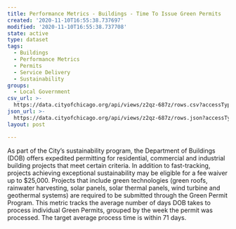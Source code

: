 ```yaml
---
title: Performance Metrics - Buildings - Time To Issue Green Permits
created: '2020-11-10T16:55:38.737697'
modified: '2020-11-10T16:55:38.737708'
state: active
type: dataset
tags:
  - Buildings
  - Performance Metrics
  - Permits
  - Service Delivery
  - Sustainability
groups:
  - Local Government
csv_url: >-
  https://data.cityofchicago.org/api/views/z2qz-687z/rows.csv?accessType=DOWNLOAD
json_url: >-
  https://data.cityofchicago.org/api/views/z2qz-687z/rows.json?accessType=DOWNLOAD
layout: post

---
```

As part of the City’s sustainability program, the Department of Buildings (DOB) offers expedited permitting for residential, commercial and industrial building projects that meet certain criteria. In addition to fast-tracking, projects achieving exceptional sustainability may be eligible for a fee waiver up to $25,000.  Projects that include green technologies (green roofs, rainwater harvesting, solar panels, solar thermal panels, wind turbine and geothermal systems) are required to be submitted through the Green Permit Program.  This metric tracks the average number of days DOB takes to process individual Green Permits, grouped by the week the permit was processed. The target average process time is within 71 days.
